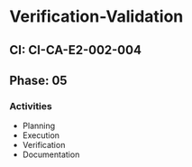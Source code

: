 # Verification-Validation

## CI: CI-CA-E2-002-004
## Phase: 05

### Activities
- Planning
- Execution
- Verification
- Documentation
